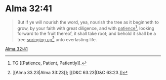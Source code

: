 # Alma 32:41

> But if ye will nourish the word, yea, nourish the tree as it beginneth to grow, by your faith with great diligence, and with <u>patience</u>[^a], looking forward to the fruit thereof, it shall take root; and behold it shall be a tree <u>springing up</u>[^b] unto everlasting life.

[Alma 32:41](https://www.churchofjesuschrist.org/study/scriptures/bofm/alma/32?lang=eng&id=p41#p41)


[^a]: TG [[Patience, Patient, Patiently]].
[^b]: [[Alma 33.23|Alma 33:23]]; [[D&C 63.23|D&C 63:23.]]
